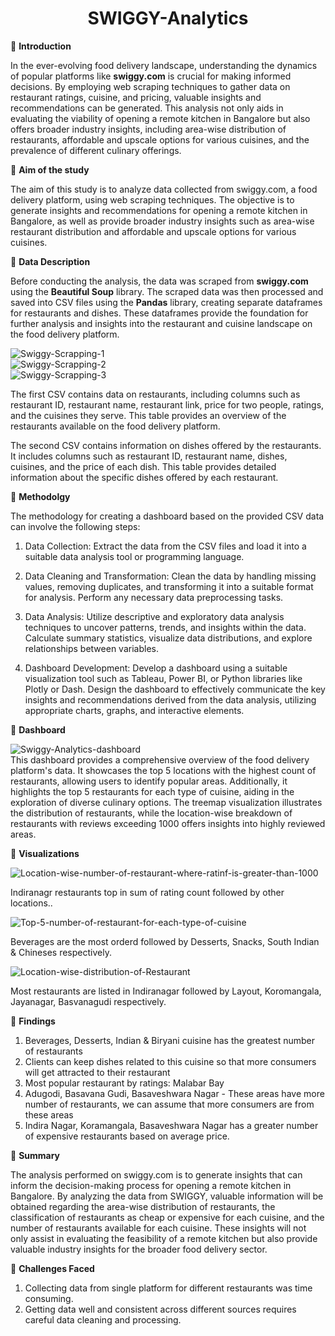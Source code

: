 <h1 align="center" >SWIGGY-Analytics</h1>
                                              
🔘 **Introduction**

In the ever-evolving food delivery landscape, understanding the dynamics of popular platforms like **swiggy.com** is crucial for making informed decisions. By employing web scraping techniques to gather data on restaurant ratings, cuisine, and pricing, valuable insights and recommendations can be generated. This analysis not only aids in evaluating the viability of opening a remote kitchen in Bangalore but also offers broader industry insights, including area-wise distribution of restaurants, affordable and upscale options for various cuisines, and the prevalence of different culinary offerings.

🔘 **Aim of the study**

The aim of this study is to analyze data collected from swiggy.com, a food delivery platform, using web scraping techniques. The objective is to generate insights and recommendations for opening a remote kitchen in Bangalore, as well as provide broader industry insights such as area-wise restaurant distribution and affordable and upscale options for various cuisines.

🔘 **Data Description**

Before conducting the analysis, the data was scraped from **swiggy.com** using the **Beautiful Soup** library. The scraped data was then processed and saved into CSV files using the **Pandas** library, creating separate dataframes for restaurants and dishes. These dataframes provide the foundation for further analysis and insights into the restaurant and cuisine landscape on the food delivery platform.

<img src="https://i.ibb.co/Yb5FgnT/Swiggy-Scrapping-1.png" alt="Swiggy-Scrapping-1" border="0"><br>
<img src="https://i.ibb.co/mDspsNG/Swiggy-Scrapping-2.png" alt="Swiggy-Scrapping-2" border="0"><br>
<img src="https://i.ibb.co/X233D0g/Swiggy-Scrapping-3.png" alt="Swiggy-Scrapping-3" border="0">

The first CSV contains data on restaurants, including columns such as restaurant ID, restaurant name, restaurant link, price for two people, ratings, and the cuisines they serve. This table provides an overview of the restaurants available on the food delivery platform.

The second CSV contains information on dishes offered by the restaurants. It includes columns such as restaurant ID, restaurant name, dishes, cuisines, and the price of each dish. This table provides detailed information about the specific dishes offered by each restaurant.


🔘 **Methodolgy**

The methodology for creating a dashboard based on the provided CSV data can involve the following steps:

1. Data Collection: Extract the data from the CSV files and load it into a suitable data analysis tool or programming language.

2. Data Cleaning and Transformation: Clean the data by handling missing values, removing duplicates, and transforming it into a suitable format for analysis. Perform any necessary data preprocessing tasks.

3. Data Analysis: Utilize descriptive and exploratory data analysis techniques to uncover patterns, trends, and insights within the data. Calculate summary statistics, visualize data distributions, and explore relationships between variables.

4. Dashboard Development: Develop a dashboard using a suitable visualization tool such as Tableau, Power BI, or Python libraries like Plotly or Dash. Design the dashboard to effectively communicate the key insights and recommendations derived from the data analysis, utilizing appropriate charts, graphs, and interactive elements.

🔘 **Dashboard**<br>

<img src="https://i.ibb.co/6n8MdVT/Swiggy-Analytics-dashboard.png" alt="Swiggy-Analytics-dashboard" border="0"><br>
This dashboard provides a comprehensive overview of the food delivery platform's data. It showcases the top 5 locations with the highest count of restaurants, allowing users to identify popular areas. Additionally, it highlights the top 5 restaurants for each type of cuisine, aiding in the exploration of diverse culinary options. The treemap visualization illustrates the distribution of restaurants, while the location-wise breakdown of restaurants with reviews exceeding 1000 offers insights into highly reviewed areas.

🔘 **Visualizations**<br>

<img src="https://i.ibb.co/4Z1Hdkd/Location-wise-number-of-restaurant-where-ratinf-is-greater-than-1000.png" alt="Location-wise-number-of-restaurant-where-ratinf-is-greater-than-1000" border="0">
<p>Indiranagr restaurants top in sum of rating count followed by other locations..</p>
<img src="https://i.ibb.co/QHpdF3G/Top-5-number-of-restaurant-for-each-type-of-cuisine.png" alt="Top-5-number-of-restaurant-for-each-type-of-cuisine" border="0">
<p>Beverages are the most orderd followed by Desserts, Snacks, South Indian & Chineses respectively.</p>
<img src="https://i.ibb.co/zfbJxhz/Location-wise-distribution-of-Restaurant.png" alt="Location-wise-distribution-of-Restaurant" border="0">
<p>Most restaurants are listed in Indiranagar followed by Layout, Koromangala, Jayanagar, Basvanagudi respectively.</p>

🔘 **Findings**

1. Beverages, Desserts, Indian & Biryani cuisine has the greatest number of restaurants
2. Clients can keep dishes related to this cuisine so that more consumers will get attracted to their restaurant
3. Most popular restaurant by ratings: Malabar Bay
4. Adugodi, Basavana Gudi, Basaveshwara Nagar - These areas have more number of restaurants, we can assume that more consumers are from these areas
5. Indira Nagar, Koramangala, Basaveshwara Nagar has a greater number of expensive restaurants based on average price. 


🔘 **Summary**

The analysis performed on swiggy.com is to generate insights that can inform the decision-making process for opening a remote kitchen in Bangalore. By analyzing the data from SWIGGY, valuable information will be obtained regarding the area-wise distribution of restaurants, the classification of restaurants as cheap or expensive for each cuisine, and the number of restaurants available for each cuisine. These insights will not only assist in evaluating the feasibility of a remote kitchen but also provide valuable industry insights for the broader food delivery sector.

🔘 **Challenges Faced**

1. Collecting data from single platform for different restaurants was time consuming.
2. Getting data well and consistent across different  sources requires careful data cleaning and processing.
